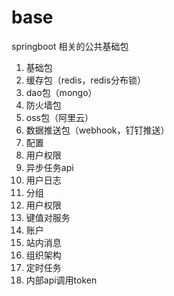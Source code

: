 # base
springboot 相关的公共基础包

1. 基础包
2. 缓存包（redis，redis分布锁）
3. dao包（mongo）
4. 防火墙包
5. oss包（阿里云）
6. 数据推送包（webhook，钉钉推送）
7. 配置
8. 用户权限
9. 异步任务api
10. 用户日志
11. 分组
12. 用户权限
13. 键值对服务
14. 账户
15. 站内消息
16. 组织架构
17. 定时任务
18. 内部api调用token